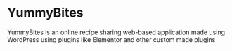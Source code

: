 # YummyBites
YummyBites is an online recipe sharing web-based application made using WordPress using plugins like Elementor and other custom made plugins
